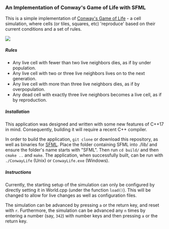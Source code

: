 ### An Implementation of Conway's Game of Life with SFML 

This is a simple implementation of [Conway's Game of Life](gp.forricide.me/conway) - a cell simulation, where cells (or tiles, squares, etc) 'reproduce' based on their current conditions and a set of rules.

![](https://media.giphy.com/media/2rAKWLKwdtnw3FwgrJ/giphy.gif)

##### Rules
- Any live cell with fewer than two live neighbors dies, as if by under population.
- Any live cell with two or three live neighbors lives on to the next generation.
- Any live cell with more than three live neighbors dies, as if by overpopulation.
- Any dead cell with exactly three live neighbors becomes a live cell, as if by reproduction.

##### Installation

This application was designed and written with some new features of C++17 in mind. Consequently, building it will require a recent C++ compiler.

In order to build the application, `git clone` or download this repository, as well as binaries for [SFML](https://sfml-dev.org/download). Place the folder containing SFML into ./lib/ and ensure the folder's name starts with "SFML". Then run `cd build/` and then `cmake ..` and `make`. The application, when successfully built, can be run with `./ConwayLife` (Unix) or `ConwayLife.exe` (Windows). 

##### Instructions

Currently, the starting setup of the simulation can only be configured by directly setting it in World.cpp (under the function `load()`). This will be changed to allow for live changes as well as configuration files.

The simulation can be advanced by pressing `a` or the return key, and reset with `r`. Furthermore, the simulation can be advanced any `n` times by entering a number (say, `342`) with number keys and then pressing `a` or the return key.
